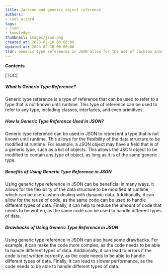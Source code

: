```yaml
---
title: Jackson and generic object reference
authors:
- cool_wizard
tags:
- json
- knowledge
thumbnail: images/json.png
created_at: 2023-02-10 00:00:00
updated_at: 2023-02-10 00:00:00
tldr: Generic type references in JSON allow for the use of Jackson annotations to customize the serialization and deserialization of objects.
---
```


**Contents**

[TOC]

##### What Is Generic Type Reference?
Generic type reference is a type of reference that can be used to refer to a type that is not known until runtime. This type of reference can be used to refer to any type, including classes, interfaces, and even primitives.

##### How Is Generic Type Reference Used in JSON?
Generic type reference can be used in JSON to represent a type that is not known until runtime. This allows for the flexibility of the data structure to be modified at runtime. For example, a JSON object may have a field that is of a generic type, such as a list of objects. This allows the JSON object to be modified to contain any type of object, as long as it is of the same generic type.

##### Benefits of Using Generic Type Reference in JSON
Using generic type reference in JSON can be beneficial in many ways. It allows for the flexibility of the data structure to be modified at runtime, which can be useful when dealing with dynamic data. Additionally, it can allow for the reuse of code, as the same code can be used to handle different types of data. Finally, it can help to reduce the amount of code that needs to be written, as the same code can be used to handle different types of data.

##### Drawbacks of Using Generic Type Reference in JSON
Using generic type reference in JSON can also have some drawbacks. For example, it can make the code more complex, as the code needs to be able to handle different types of data. Additionally, it can lead to errors if the code is not written correctly, as the code needs to be able to handle different types of data. Finally, it can lead to slower performance, as the code needs to be able to handle different types of data.

